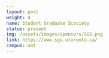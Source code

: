 ```yaml
---
layout: post
weight: 4
name: Student Graduate Scociety
status: present
img: /assets/images/sponsors/SGS.png
link: https://www.sgs.utoronto.ca/
campus: uot
---
```

